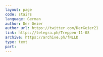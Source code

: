 ```yaml
---
layout: page
code: stairs
language: German
author: Der Geier
author_url: https://twitter.com/DerGeier21
link: https://telegra.ph/Treppen-11-08
archive: https://archive.ph/fNLLD
type: text
part: 
---
```

